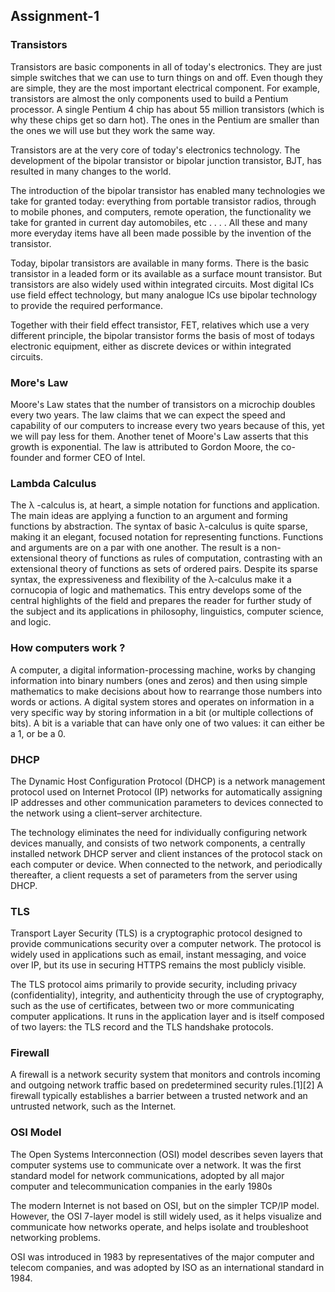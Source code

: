 ## Assignment-1

### Transistors
Transistors are basic components in all of today's electronics. They are just simple switches that we can use to turn things on and off. Even though they are simple, they are the most important electrical component. For example, transistors are almost the only components used to build a Pentium processor. A single Pentium 4 chip has about 55 million transistors (which is why these chips get so darn hot). The ones in the Pentium are smaller than the ones we will use but they work the same way.

Transistors are at the very core of today's electronics technology. The development of the bipolar transistor or bipolar junction transistor, BJT, has resulted in many changes to the world.

The introduction of the bipolar transistor has enabled many technologies we take for granted today: everything from portable transistor radios, through to mobile phones, and computers, remote operation, the functionality we take for granted in current day automobiles, etc . . . . All these and many more everyday items have all been made possible by the invention of the transistor.

Today, bipolar transistors are available in many forms. There is the basic transistor in a leaded form or its available as a surface mount transistor. But transistors are also widely used within integrated circuits. Most digital ICs use field effect technology, but many analogue ICs use bipolar technology to provide the required performance.

Together with their field effect transistor, FET, relatives which use a very different principle, the bipolar transistor forms the basis of most of todays electronic equipment, either as discrete devices or within integrated circuits.


### More's Law
Moore's Law states that the number of transistors on a microchip doubles every two years. The law claims that we can expect the speed and capability of our computers to increase every two years because of this, yet we will pay less for them. Another tenet of Moore's Law asserts that this growth is exponential. The law is attributed to Gordon Moore, the co-founder and former CEO of Intel.

### Lambda Calculus
The λ -calculus is, at heart, a simple notation for functions and application. The main ideas are applying a function to an argument and forming functions by abstraction. The syntax of basic λ-calculus is quite sparse, making it an elegant, focused notation for representing functions. Functions and arguments are on a par with one another. The result is a non-extensional theory of functions as rules of computation, contrasting with an extensional theory of functions as sets of ordered pairs. Despite its sparse syntax, the expressiveness and flexibility of the λ-calculus make it a cornucopia of logic and mathematics. This entry develops some of the central highlights of the field and prepares the reader for further study of the subject and its applications in philosophy, linguistics, computer science, and logic.

### How computers work ?
A computer, a digital information-processing machine, works by changing information into binary numbers (ones and zeros) and then using simple mathematics to make decisions about how to rearrange those numbers into words or actions. A digital system stores and operates on information in a very specific way by storing information in a bit (or multiple collections of bits). A bit is a variable that can have only one of two values: it can either be a 1, or be a 0. 

### DHCP
The Dynamic Host Configuration Protocol (DHCP) is a network management protocol used on Internet Protocol (IP) networks for automatically assigning IP addresses and other communication parameters to devices connected to the network using a client–server architecture.

The technology eliminates the need for individually configuring network devices manually, and consists of two network components, a centrally installed network DHCP server and client instances of the protocol stack on each computer or device. When connected to the network, and periodically thereafter, a client requests a set of parameters from the server using DHCP.

### TLS
Transport Layer Security (TLS) is a cryptographic protocol designed to provide communications security over a computer network. The protocol is widely used in applications such as email, instant messaging, and voice over IP, but its use in securing HTTPS remains the most publicly visible.

The TLS protocol aims primarily to provide security, including privacy (confidentiality), integrity, and authenticity through the use of cryptography, such as the use of certificates, between two or more communicating computer applications. It runs in the application layer and is itself composed of two layers: the TLS record and the TLS handshake protocols.

### Firewall
A firewall is a network security system that monitors and controls incoming and outgoing network traffic based on predetermined security rules.[1][2] A firewall typically establishes a barrier between a trusted network and an untrusted network, such as the Internet.

### OSI Model
The Open Systems Interconnection (OSI) model describes seven layers that computer systems use to communicate over a network. It was the first standard model for network communications, adopted by all major computer and telecommunication companies in the early 1980s

The modern Internet is not based on OSI, but on the simpler TCP/IP model. However, the OSI 7-layer model is still widely used, as it helps visualize and communicate how networks operate, and helps isolate and troubleshoot networking problems.

OSI was introduced in 1983 by representatives of the major computer and telecom companies, and was adopted by ISO as an international standard in 1984.
